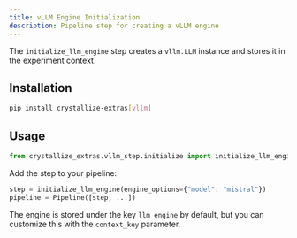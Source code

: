 ```yaml
---
title: vLLM Engine Initialization
description: Pipeline step for creating a vLLM engine
---
```


The `initialize_llm_engine` step creates a `vllm.LLM` instance and stores it in the experiment context.

## Installation

```bash
pip install crystallize-extras[vllm]
```

## Usage

```python
from crystallize_extras.vllm_step.initialize import initialize_llm_engine
```

Add the step to your pipeline:

```python
step = initialize_llm_engine(engine_options={"model": "mistral"})
pipeline = Pipeline([step, ...])
```

The engine is stored under the key `llm_engine` by default, but you can customize this with the `context_key` parameter.


